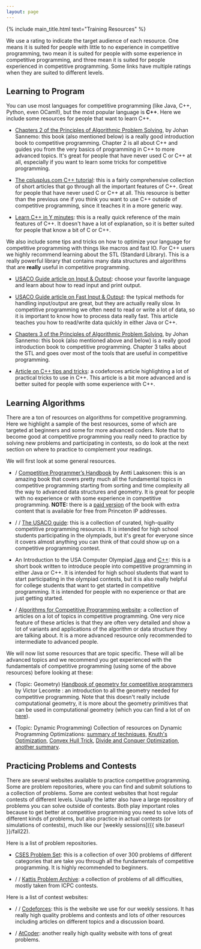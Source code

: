 ```yaml
---
layout: page
---
```


{% include main_title.html text="Training Resources" %}

We use a <i class="bi bi-cup-hot"></i> rating to indicate the target
audience of each resource. One <i class="bi bi-cup-hot"></i> means it
is suited for people with little to no experience in competitive
programming, two <i class="bi bi-cup-hot"></i><i class="bi
bi-cup-hot"></i> mean it is suited for people with some experience in
competitive programming, and three <i class="bi bi-cup-hot"></i><i
class="bi bi-cup-hot"></i><i class="bi bi-cup-hot"></i> mean it is
suited for people experienced in competitive programming. Some links
have multiple ratings when they are suited to different levels.

## Learning to Program

You can use most languages for competitive programming (like Java,
C++, Python, even OCaml!), but the most popular language is
**C++**. Here we include some resources for people that want to learn
C++.

* <i class="bi bi-cup-hot"></i> [Chapters 2 of the Principles of
   Algorithmic Problem
   Solving](https://www.csc.kth.se/%7Ejsannemo/slask/main.pdf), by
   Johan Sannemo: this book (also mentioned below) is a really good
   introduction book to competitive programming. Chapter 2 is all
   about C++ and guides you from the very basics of programming in C++
   to more advanced topics. It's great for people that have never used
   C or C++ at all, especially if you want to learn some tricks for
   competitive programming.

* <i class="bi bi-cup-hot"></i> [The cplusplus.com C++
   tutorial](https://cplusplus.com/doc/tutorial/): this is a fairly
   comprehensive collection of short articles that go through all the
   important features of C++. Great for people that have never used C
   or C++ at all. This resource is better than the previous one if you
   think you want to use C++ outside of competitive programming, since
   it teaches it in a more generic way.

* <i class="bi bi-cup-hot"></i> [Learn C++ in Y
   minutes](https://learnxinyminutes.com/docs/c++/): this is a really
   quick reference of the main features of C++. It doesn't have a lot
   of explanation, so it is better suited for people that know a bit
   of C or C++.

We also include some tips and tricks on how to optimize your language
for competitive programming with things like macros and fast IO. For
C++ users we highly recommend learning about the STL (Standard
Library). This is a really powerful library that contains many data
structures and algorithms that are **really** useful in competitive
programming.

* <i class="bi bi-cup-hot"></i> [USACO Guide article on Input &
  Output](https://usaco.guide/general/input-output): choose your
  favorite language and learn about how to read input and print
  output.

* <i class="bi bi-cup-hot"></i> [USACO Guide article on Fast Input &
  Output](https://usaco.guide/general/fast-io): the typical methods
  for handling input/output are great, but they are actually really
  slow. In competitive programming we often need to read or write a
  lot of data, so it is important to know how to process data really
  fast. This article teaches you how to read/write data quickly in
  either Java or C++.

* <i class="bi bi-cup-hot"></i><i class="bi bi-cup-hot"></i> [Chapters
   3 of the Principles of Algorithmic Problem
   Solving](https://www.csc.kth.se/%7Ejsannemo/slask/main.pdf), by
   Johan Sannemo: this book (also mentioned above and below) is a
   really good introduction book to competitive programming. Chapter 3
   talks about the STL and goes over most of the tools that are useful
   in competitive programming.

* <i class="bi bi-cup-hot"></i><i class="bi bi-cup-hot"></i> [Article on C++ tips and
  tricks](https://codeforces.com/blog/entry/74684): a codeforces
  article highlighting a lot of practical tricks to use in C++. This
  article is a bit more advanced and is better suited for people with
  some experience with C++.

## Learning Algorithms

There are a ton of resources on algorithms for competitive
programming. Here we highlight a sample of the best resources, some of
which are targeted at beginners and some for more advanced
coders. Note that to become good at competitive programming you really
need to practice by solving new problems and participating in
contests, so do look at the next section on where to practice to
complement your readings.

We will first look at some general resources.

* <i class="bi bi-cup-hot"></i> / <i class="bi bi-cup-hot"></i><i
  class="bi bi-cup-hot"></i> [Competitive Programmer’s
  Handbook](https://cses.fi/book/book.pdf) by Antti Laaksonen: this is
  an amazing book that covers pretty much all the fundamental topics
  in competitive programming starting from sorting and time complexity
  all the way to advanced data structures and geometry. It is great
  for people with no experience or with some experience in competitive
  programming. **NOTE:** there is a [paid
  version](https://link.springer.com/book/10.1007/978-3-319-72547-5)
  of the book with extra content that is available for free from
  Princeton IP addresses.

* <i class="bi bi-cup-hot"></i> / <i class="bi bi-cup-hot"></i><i
  class="bi bi-cup-hot"></i> / <i class="bi bi-cup-hot"></i><i class="bi
  bi-cup-hot"></i><i class="bi bi-cup-hot"></i> [The USACO
  guide](https://usaco.guide/): this is a collection of curated,
  high-quality competitive programming resources. It is intended for
  high school students participating in the olympiads, but it's great
  for everyone since it covers almost anything you can think of that
  could show up on a competitive programming contest.

* <i class="bi bi-cup-hot"></i> An Introduction to the USA Computer
  Olympiad [Java](https://darrenyao.com/usacobook/java.pdf) and
  [C++](https://darrenyao.com/usacobook/cpp.pdf): this is a short book
  written to introduce people into competitive programming in either
  Java or C++. It is intended for high school students that want to
  start participating in the olympiad contests, but it is also really
  helpful for college students that want to get started in competitive
  programming. It is intended for people with no experience or that
  are just getting started.

* <i class="bi bi-cup-hot"></i><i class="bi bi-cup-hot"></i> / <i
  class="bi bi-cup-hot"></i><i class="bi bi-cup-hot"></i><i class="bi
  bi-cup-hot"></i> [Algorithms for Competitive Programming
  website](https://cp-algorithms.com/): a collection of articles on a
  lot of topics in competitive programming. One very nice feature of
  these articles is that they are often very detailed and show a lot
  of variants and applications of the algorithm or data structure they
  are talking about. It is a more advanced resource only recommended
  to intermediate to advanced people.

We will now list some resources that are topic specific. These will
all be advanced topics and we recommend you get experienced with the
fundamentals of competitive programming (using some of the above
resources) before looking at these:

* (Topic: Geometry) <i class="bi bi-cup-hot"></i><i class="bi bi-cup-hot"></i><i
  class="bi bi-cup-hot"></i> [Handbook of geometry for competitive
  programmers](https://victorlecomte.com/cp-geo.pdf) by Victor Lecomte
  : an introduction to all the geometry needed for competitive
  programming. Note that this doesn't really include computational
  geometry, it is more about the geometry primitives that can be used
  in computational geometry (which you can find a lot of on
  [here](https://cp-algorithms.com/geometry/basic-geometry.html)).

* (Topic: Dynamic Programming) <i class="bi bi-cup-hot"></i><i class="bi bi-cup-hot"></i><i
  class="bi bi-cup-hot"></i><i class="bi bi-cup-hot"></i> Collection
  of resources on Dynamic Programming Optimizations: [summary of
  techniques](https://maratona.ic.unicamp.br/MaratonaVerao2017/documents/dp.pdf),
  [Knuth's
  Optimization](https://jeffreyxiao.me/blog/knuths-optimization),
  [Convex Hull Trick](https://jeffreyxiao.me/blog/convex-hull-trick),
  [Divide and Conquer
  Optimization](https://jeffreyxiao.me/blog/divide-and-conquer-optimization),
  [another summary](https://codeforces.com/blog/entry/8219).

## Practicing Problems and Contests

There are several websites available to practice competitive
programming. Some are problem repositories, where you can find and
submit solutions to a collection of problems. Some are contest
websites that host regular contests of different levels. Usually the
latter also have a large repository of problems you can solve outside
of contests. Both play important roles because to get better at
competitive programming you need to solve lots of different kinds of
problems, but also practice in actual contests (or simulations of
contests), much like our [weekly sessions]({{ site.baseurl }}/fall22).

Here is a list of problem repositories.

* <i class="bi bi-cup-hot"></i> [CSES Problem
  Set](https://cses.fi/problemset/): this is a collection of over 300
  problems of different categories that are take you through all the
  fundamentals of competitive programming. It is highly recommended to
  beginners.

* <i class="bi bi-cup-hot"></i> / <i class="bi bi-cup-hot"></i><i
  class="bi bi-cup-hot"></i> / <i class="bi bi-cup-hot"></i><i
  class="bi bi-cup-hot"></i><i class="bi bi-cup-hot"></i> [Kattis
  Problem Archive](https://open.kattis.com/): a collection of problems
  of all difficulties, mostly taken from ICPC contests.

Here is a list of contest websites:

* <i class="bi bi-cup-hot"></i> / <i class="bi bi-cup-hot"></i><i
  class="bi bi-cup-hot"></i> / <i class="bi bi-cup-hot"></i><i
  class="bi bi-cup-hot"></i><i class="bi bi-cup-hot"></i>
  [Codeforces](https://codeforces.com/): this is the website we use
  for our weekly sessions. It has really high quality problems and
  contests and lots of other resources including articles on different
  topics and a discussion board.

* <i class="bi bi-cup-hot"></i><i class="bi bi-cup-hot"></i> / <i
  class="bi bi-cup-hot"></i><i class="bi bi-cup-hot"></i><i class="bi
  bi-cup-hot"></i> [AtCoder](https://atcoder.jp/): another really high
  quality website with tons of great problems.